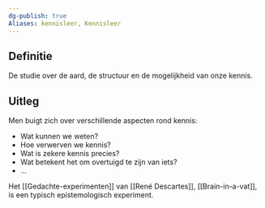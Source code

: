 ```yaml
---
dg-publish: true
Aliases: kennisleer, Kennisleer
---
```

## Definitie
De studie over de aard, de structuur en de mogelijkheid van onze kennis.

## Uitleg
Men buigt zich over verschillende aspecten rond kennis:
- Wat kunnen we weten?
- Hoe verwerven we kennis?
- Wat is zekere kennis precies?
- Wat betekent het om overtuigd te zijn van iets?
- ...

Het [[Gedachte-experimenten]] van [[René Descartes]], [[Brain-in-a-vat]], is een typisch epistemologisch experiment.